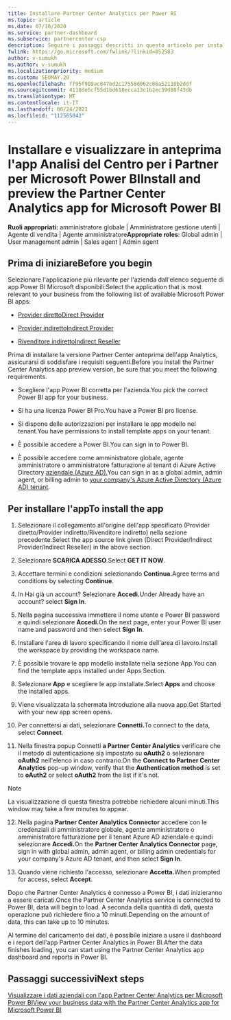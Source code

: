 ```yaml
---
title: Installare Partner Center Analytics per Power BI
ms.topic: article
ms.date: 07/10/2020
ms.service: partner-dashboard
ms.subservice: partnercenter-csp
description: Seguire i passaggi descritti in questo articolo per installare e visualizzare in anteprima il app Analisi del Centro per i Partner per Power BI (per i partner diretti in CSP).
fwlink: https://go.microsoft.com/fwlink/?linkid=852583
author: v-sumukh
ms.author: v-sumukh
ms.localizationpriority: medium
ms.custom: SEOMAY.20
ms.openlocfilehash: ff95f989ac847bd2c17558d062c86a52110b2ddf
ms.sourcegitcommit: 4118de5cf55d1bd618ecca13c1b2ec59d80f43db
ms.translationtype: MT
ms.contentlocale: it-IT
ms.lasthandoff: 06/24/2021
ms.locfileid: "112565042"
---
```

# <a name="install-and-preview-the-partner-center-analytics-app-for-microsoft-power-bi"></a><span data-ttu-id="2a0d6-103">Installare e visualizzare in anteprima l'app Analisi del Centro per i Partner per Microsoft Power BI</span><span class="sxs-lookup"><span data-stu-id="2a0d6-103">Install and preview the Partner Center Analytics app for Microsoft Power BI</span></span>


<span data-ttu-id="2a0d6-104">**Ruoli appropriati:** amministratore globale | Amministratore gestione utenti | Agente di vendita | Agente amministratore</span><span class="sxs-lookup"><span data-stu-id="2a0d6-104">**Appropriate roles**: Global admin | User management admin | Sales agent | Admin agent</span></span>

## <a name="before-you-begin"></a><span data-ttu-id="2a0d6-105">Prima di iniziare</span><span class="sxs-lookup"><span data-stu-id="2a0d6-105">Before you begin</span></span>

<span data-ttu-id="2a0d6-106">Selezionare l'applicazione più rilevante per l'azienda dall'elenco seguente di app Power BI Microsoft disponibili:</span><span class="sxs-lookup"><span data-stu-id="2a0d6-106">Select the application that is most relevant to your business from the following list of available Microsoft Power BI apps:</span></span>

- [<span data-ttu-id="2a0d6-107">Provider diretto</span><span class="sxs-lookup"><span data-stu-id="2a0d6-107">Direct Provider</span></span>](https://appsource.microsoft.com/product/power-bi/partnercenteranalytics.direct_provider_partner_analytics)

- [<span data-ttu-id="2a0d6-108">Provider indiretto</span><span class="sxs-lookup"><span data-stu-id="2a0d6-108">Indirect Provider</span></span>](https://appsource.microsoft.com/product/power-bi/partnercenteranalytics.indirect_provider_partner_analytics)

- [<span data-ttu-id="2a0d6-109">Rivenditore indiretto</span><span class="sxs-lookup"><span data-stu-id="2a0d6-109">Indirect Reseller</span></span>](https://appsource.microsoft.com/product/power-bi/partnercenteranalytics.indirect_reseller_partner_analytics)

<span data-ttu-id="2a0d6-110">Prima di installare la versione Partner Center anteprima dell'app Analytics, assicurarsi di soddisfare i requisiti seguenti.</span><span class="sxs-lookup"><span data-stu-id="2a0d6-110">Before you install the Partner Center Analytics app preview version, be sure that you meet the following requirements.</span></span>

- <span data-ttu-id="2a0d6-111">Scegliere l'app Power BI corretta per l'azienda.</span><span class="sxs-lookup"><span data-stu-id="2a0d6-111">You pick the correct Power BI app for your business.</span></span>

- <span data-ttu-id="2a0d6-112">Si ha una licenza Power BI Pro.</span><span class="sxs-lookup"><span data-stu-id="2a0d6-112">You have a Power BI pro license.</span></span>

- <span data-ttu-id="2a0d6-113">Si dispone delle autorizzazioni per installare le app modello nel tenant.</span><span class="sxs-lookup"><span data-stu-id="2a0d6-113">You have permissions to install template apps on your tenant.</span></span>

- <span data-ttu-id="2a0d6-114">È possibile accedere a Power BI.</span><span class="sxs-lookup"><span data-stu-id="2a0d6-114">You can sign in to Power BI.</span></span>

- <span data-ttu-id="2a0d6-115">È possibile accedere come amministratore globale, agente amministratore o amministratore fatturazione al tenant di Azure Active Directory [aziendale (Azure AD).](azure-active-directory-tenants-and-partner-center.md)</span><span class="sxs-lookup"><span data-stu-id="2a0d6-115">You can sign in as a global admin, admin agent, or billing admin to [your company's Azure Active Directory (Azure AD) tenant](azure-active-directory-tenants-and-partner-center.md).</span></span>

## <a name="to-install-the-app"></a><span data-ttu-id="2a0d6-116">Per installare l'app</span><span class="sxs-lookup"><span data-stu-id="2a0d6-116">To install the app</span></span>

1. <span data-ttu-id="2a0d6-117">Selezionare il collegamento all'origine dell'app specificato (Provider diretto/Provider indiretto/Rivenditore indiretto) nella sezione precedente.</span><span class="sxs-lookup"><span data-stu-id="2a0d6-117">Select the app source link given (Direct Provider/Indirect Provider/Indirect Reseller) in the above section.</span></span>

2. <span data-ttu-id="2a0d6-118">Selezionare **SCARICA ADESSO**.</span><span class="sxs-lookup"><span data-stu-id="2a0d6-118">Select **GET IT NOW**.</span></span> 

3. <span data-ttu-id="2a0d6-119">Accettare termini e condizioni selezionando **Continua.**</span><span class="sxs-lookup"><span data-stu-id="2a0d6-119">Agree terms and conditions by selecting **Continue**.</span></span>

4. <span data-ttu-id="2a0d6-120">In Hai già un account? Selezionare **Accedi.**</span><span class="sxs-lookup"><span data-stu-id="2a0d6-120">Under Already have an account? select **Sign In**.</span></span>

5. <span data-ttu-id="2a0d6-121">Nella pagina successiva immettere il nome utente e Power BI password e quindi selezionare **Accedi.**</span><span class="sxs-lookup"><span data-stu-id="2a0d6-121">On the next page, enter your Power BI user name and password and then select **Sign In**.</span></span>

6. <span data-ttu-id="2a0d6-122">Installare l'area di lavoro specificando il nome dell'area di lavoro.</span><span class="sxs-lookup"><span data-stu-id="2a0d6-122">Install the workspace by providing the workspace name.</span></span>

7. <span data-ttu-id="2a0d6-123">È possibile trovare le app modello installate nella sezione App.</span><span class="sxs-lookup"><span data-stu-id="2a0d6-123">You can find the template apps installed under Apps Section.</span></span>

8. <span data-ttu-id="2a0d6-124">Selezionare **App** e scegliere le app installate.</span><span class="sxs-lookup"><span data-stu-id="2a0d6-124">Select **Apps** and choose the installed apps.</span></span>

9. <span data-ttu-id="2a0d6-125">Viene visualizzata la schermata Introduzione alla nuova app.</span><span class="sxs-lookup"><span data-stu-id="2a0d6-125">Get Started with your new app screen opens.</span></span>

10. <span data-ttu-id="2a0d6-126">Per connettersi ai dati, selezionare **Connetti.**</span><span class="sxs-lookup"><span data-stu-id="2a0d6-126">To connect to the data, select **Connect**.</span></span>

11. <span data-ttu-id="2a0d6-127">Nella finestra popup Connetti **a Partner Center Analytics** verificare  che il metodo di autenticazione sia impostato su **oAuth2** o selezionare **oAuth2** nell'elenco in caso contrario.</span><span class="sxs-lookup"><span data-stu-id="2a0d6-127">On the **Connect to Partner Center Analytics** pop-up window, verify that the **Authentication method** is set to **oAuth2** or select **oAuth2** from the list if it's not.</span></span> 

> [!NOTE]  
>  <span data-ttu-id="2a0d6-128">La visualizzazione di questa finestra potrebbe richiedere alcuni minuti.</span><span class="sxs-lookup"><span data-stu-id="2a0d6-128">This window may take a few minutes to appear.</span></span>

12. <span data-ttu-id="2a0d6-129">Nella pagina **Partner Center Analytics Connector** accedere con le credenziali di amministratore globale, agente amministratore o amministratore fatturazione per il tenant Azure AD aziendale e quindi selezionare **Accedi.**</span><span class="sxs-lookup"><span data-stu-id="2a0d6-129">On the **Partner Center Analytics Connector** page, sign in with global admin, admin agent, or billing admin credentials for your company's Azure AD tenant, and then select **Sign In**.</span></span>
 
13. <span data-ttu-id="2a0d6-130">Quando viene richiesto l'accesso, selezionare **Accetta.**</span><span class="sxs-lookup"><span data-stu-id="2a0d6-130">When prompted for access, select **Accept**.</span></span> 

<span data-ttu-id="2a0d6-131">Dopo che Partner Center Analytics è connesso a Power BI, i dati inizieranno a essere caricati.</span><span class="sxs-lookup"><span data-stu-id="2a0d6-131">Once the Partner Center Analytics service is connected to Power BI, data will begin to load.</span></span> <span data-ttu-id="2a0d6-132">A seconda della quantità di dati, questa operazione può richiedere fino a 10 minuti.</span><span class="sxs-lookup"><span data-stu-id="2a0d6-132">Depending on the amount of data, this can take up to 10 minutes.</span></span> 

<span data-ttu-id="2a0d6-133">Al termine del caricamento dei dati, è possibile iniziare a usare il dashboard e i report dell'app Partner Center Analytics in Power BI.</span><span class="sxs-lookup"><span data-stu-id="2a0d6-133">After the data finishes loading, you can start using the Partner Center Analytics app dashboard and reports in Power BI.</span></span>

## <a name="next-steps"></a><span data-ttu-id="2a0d6-134">Passaggi successivi</span><span class="sxs-lookup"><span data-stu-id="2a0d6-134">Next steps</span></span>

[<span data-ttu-id="2a0d6-135">Visualizzare i dati aziendali con l'app Partner Center Analytics per Microsoft Power BI</span><span class="sxs-lookup"><span data-stu-id="2a0d6-135">View your business data with the Partner Center Analytics app for Microsoft Power BI</span></span>](power-bi-app-for-direct-partners-use.md)
